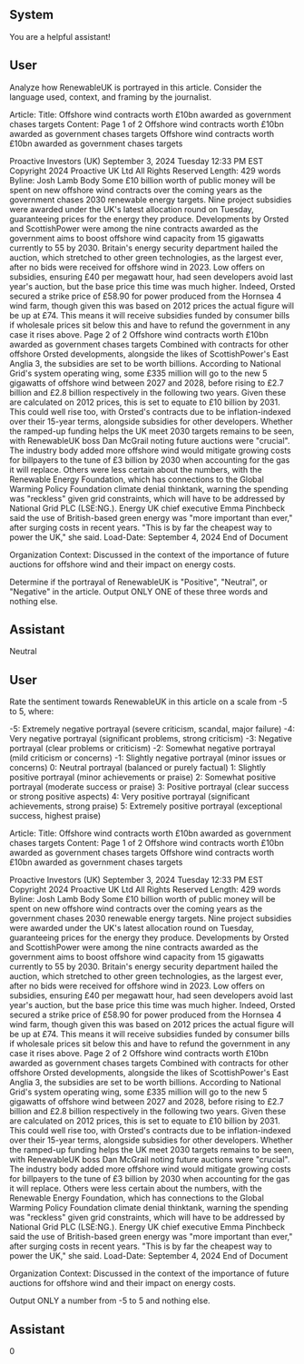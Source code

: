 ## System

You are a helpful assistant!

## User


Analyze how RenewableUK is portrayed in this article. Consider the language used, context, and framing by the journalist.

Article:
Title: Offshore wind contracts worth £10bn awarded as government chases targets
Content: Page 1 of 2
Offshore wind contracts worth £10bn awarded as government chases targets
Offshore wind contracts worth £10bn awarded as government chases 
targets
 
Proactive Investors (UK)
September 3, 2024 Tuesday 12:33 PM EST
Copyright 2024 Proactive UK Ltd All Rights Reserved
Length: 429 words
Byline: Josh Lamb
Body
Some £10 billion worth of public money will be spent on new offshore wind contracts over the coming years as the 
government chases 2030 renewable energy targets.
Nine project subsidies were awarded under the UK's latest allocation round on Tuesday, guaranteeing prices for the 
energy they produce.
Developments by Orsted and ScottishPower were among the nine contracts awarded as the government aims to 
boost offshore wind capacity from 15 gigawatts currently to 55 by 2030.
Britain's energy security department hailed the auction, which stretched to other green technologies, as the largest 
ever, after no bids were received for offshore wind in 2023.
Low offers on subsidies, ensuring £40 per megawatt hour, had seen developers avoid last year's auction, but the 
base price this time was much higher.
Indeed, Orsted secured a strike price of £58.90 for power produced from the Hornsea 4 wind farm, though given 
this was based on 2012 prices the actual figure will be up at £74.
This means it will receive subsidies funded by consumer bills if wholesale prices sit below this and have to refund 
the government in any case it rises above.
Page 2 of 2
Offshore wind contracts worth £10bn awarded as government chases targets
Combined with contracts for other offshore Orsted developments, alongside the likes of ScottishPower's East 
Anglia 3, the subsidies are set to be worth billions.
According to National Grid's system operating wing, some £335 million will go to the new 5 gigawatts of offshore 
wind between 2027 and 2028, before rising to £2.7 billion and £2.8 billion respectively in the following two years.
Given these are calculated on 2012 prices, this is set to equate to £10 billion by 2031.
This could well rise too, with Orsted's contracts due to be inflation-indexed over their 15-year terms, alongside 
subsidies for other developers.
Whether the ramped-up funding helps the UK meet 2030 targets remains to be seen, with RenewableUK boss Dan 
McGrail noting future auctions were "crucial".
The industry body added more offshore wind would mitigate growing costs for billpayers to the tune of £3 billion by 
2030 when accounting for the gas it will replace.
Others were less certain about the numbers, with the Renewable Energy Foundation, which has connections to the 
Global Warming Policy Foundation climate denial thinktank, warning the spending was "reckless" given grid 
constraints, which will have to be addressed by National Grid PLC (LSE:NG.).
Energy UK chief executive Emma Pinchbeck said the use of British-based green energy was "more important than 
ever," after surging costs in recent years.
"This is by far the cheapest way to power the UK," she said.
Load-Date: September 4, 2024
End of Document

Organization Context: Discussed in the context of the importance of future auctions for offshore wind and their impact on energy costs.

Determine if the portrayal of RenewableUK is "Positive", "Neutral", or "Negative" in the article.
Output ONLY ONE of these three words and nothing else.


## Assistant

Neutral

## User


Rate the sentiment towards RenewableUK in this article on a scale from -5 to 5, where:

-5: Extremely negative portrayal (severe criticism, scandal, major failure)
-4: Very negative portrayal (significant problems, strong criticism)
-3: Negative portrayal (clear problems or criticism)
-2: Somewhat negative portrayal (mild criticism or concerns)
-1: Slightly negative portrayal (minor issues or concerns)
0: Neutral portrayal (balanced or purely factual)
1: Slightly positive portrayal (minor achievements or praise)
2: Somewhat positive portrayal (moderate success or praise)
3: Positive portrayal (clear success or strong positive aspects)
4: Very positive portrayal (significant achievements, strong praise)
5: Extremely positive portrayal (exceptional success, highest praise)

Article:
Title: Offshore wind contracts worth £10bn awarded as government chases targets
Content: Page 1 of 2
Offshore wind contracts worth £10bn awarded as government chases targets
Offshore wind contracts worth £10bn awarded as government chases 
targets
 
Proactive Investors (UK)
September 3, 2024 Tuesday 12:33 PM EST
Copyright 2024 Proactive UK Ltd All Rights Reserved
Length: 429 words
Byline: Josh Lamb
Body
Some £10 billion worth of public money will be spent on new offshore wind contracts over the coming years as the 
government chases 2030 renewable energy targets.
Nine project subsidies were awarded under the UK's latest allocation round on Tuesday, guaranteeing prices for the 
energy they produce.
Developments by Orsted and ScottishPower were among the nine contracts awarded as the government aims to 
boost offshore wind capacity from 15 gigawatts currently to 55 by 2030.
Britain's energy security department hailed the auction, which stretched to other green technologies, as the largest 
ever, after no bids were received for offshore wind in 2023.
Low offers on subsidies, ensuring £40 per megawatt hour, had seen developers avoid last year's auction, but the 
base price this time was much higher.
Indeed, Orsted secured a strike price of £58.90 for power produced from the Hornsea 4 wind farm, though given 
this was based on 2012 prices the actual figure will be up at £74.
This means it will receive subsidies funded by consumer bills if wholesale prices sit below this and have to refund 
the government in any case it rises above.
Page 2 of 2
Offshore wind contracts worth £10bn awarded as government chases targets
Combined with contracts for other offshore Orsted developments, alongside the likes of ScottishPower's East 
Anglia 3, the subsidies are set to be worth billions.
According to National Grid's system operating wing, some £335 million will go to the new 5 gigawatts of offshore 
wind between 2027 and 2028, before rising to £2.7 billion and £2.8 billion respectively in the following two years.
Given these are calculated on 2012 prices, this is set to equate to £10 billion by 2031.
This could well rise too, with Orsted's contracts due to be inflation-indexed over their 15-year terms, alongside 
subsidies for other developers.
Whether the ramped-up funding helps the UK meet 2030 targets remains to be seen, with RenewableUK boss Dan 
McGrail noting future auctions were "crucial".
The industry body added more offshore wind would mitigate growing costs for billpayers to the tune of £3 billion by 
2030 when accounting for the gas it will replace.
Others were less certain about the numbers, with the Renewable Energy Foundation, which has connections to the 
Global Warming Policy Foundation climate denial thinktank, warning the spending was "reckless" given grid 
constraints, which will have to be addressed by National Grid PLC (LSE:NG.).
Energy UK chief executive Emma Pinchbeck said the use of British-based green energy was "more important than 
ever," after surging costs in recent years.
"This is by far the cheapest way to power the UK," she said.
Load-Date: September 4, 2024
End of Document

Organization Context: Discussed in the context of the importance of future auctions for offshore wind and their impact on energy costs.

Output ONLY a number from -5 to 5 and nothing else.


## Assistant

0


